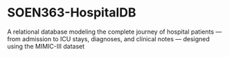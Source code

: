 # SOEN363-HospitalDB
A relational database modeling the complete journey of hospital patients — from admission to ICU stays, diagnoses, and clinical notes — designed using the MIMIC-III dataset

